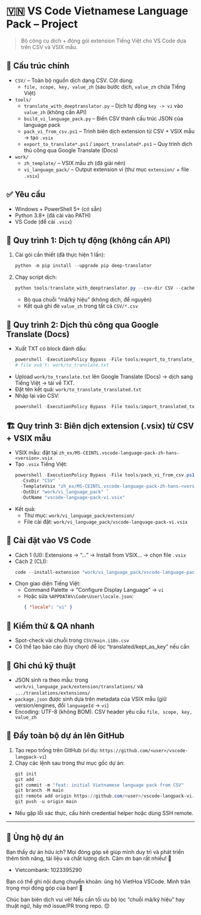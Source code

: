 # 🇻🇳 VS Code Vietnamese Language Pack – Project

> Bộ công cụ dịch + đóng gói extension Tiếng Việt cho VS Code dựa trên CSV và VSIX mẫu.

## 📂 Cấu trúc chính
- `CSV/` – Toàn bộ nguồn dịch dạng CSV. Cột dùng:
  - `file, scope, key, value_zh` (sau bước dịch, `value_zh` chứa Tiếng Việt)
- `tools/`
  - `translate_with_deeptranslator.py` – Dịch tự động `key -> vi` vào `value_zh` (không cần API)
  - `build_vi_language_pack.py` – Biến CSV thành cấu trúc JSON của language pack
  - `pack_vi_from_csv.ps1` – Trình biên dịch extension từ CSV + VSIX mẫu → tạo `.vsix`
  - `export_to_translate*.ps1` / `import_translated*.ps1` – Quy trình dịch thủ công qua Google Translate (Docs)
- `work/`
  - `zh_template/` – VSIX mẫu zh (đã giải nén)
  - `vi_language_pack/` – Output extension vi (thư mục `extension/` + file `.vsix`)

## ✅ Yêu cầu
- Windows + PowerShell 5+ (có sẵn)
- Python 3.8+ (đã cài vào PATH)
- VS Code (để cài `.vsix`)

## 🚀 Quy trình 1: Dịch tự động (không cần API)
1) Cài gói cần thiết (đã thực hiện 1 lần):
   ```powershell
   python -m pip install --upgrade pip deep-translator
   ```
2) Chạy script dịch:
   ```powershell
   python tools/translate_with_deeptranslator.py --csv-dir CSV --cache work/cache_translations.json
   ```
   - Bỏ qua chuỗi “mã/ký hiệu” (không dịch, để nguyên)
   - Kết quả ghi đè `value_zh` trong tất cả `CSV/*.csv`

## 🧭 Quy trình 2: Dịch thủ công qua Google Translate (Docs)
- Xuất TXT có block đánh dấu:
  ```powershell
  powershell -ExecutionPolicy Bypass -File tools/export_to_translate_txt.ps1
  # file xuất: work/to_translate.txt
  ```
- Upload `work/to_translate.txt` lên Google Translate (Docs) → dịch sang Tiếng Việt → tải về TXT.
- Đặt tên kết quả: `work/to_translate_translated.txt`
- Nhập lại vào CSV:
  ```powershell
  powershell -ExecutionPolicy Bypass -File tools/import_translated_txt.ps1 -CsvDir CSV -InFile work/to_translate_translated.txt
  ```

## 🏗️ Quy trình 3: Biên dịch extension (.vsix) từ CSV + VSIX mẫu
- VSIX mẫu: đặt tại `zh_ex/MS-CEINTL.vscode-language-pack-zh-hans-<version>.vsix`
- Tạo `.vsix` Tiếng Việt:
  ```powershell
  powershell -ExecutionPolicy Bypass -File tools/pack_vi_from_csv.ps1 `
    -CsvDir "CSV" `
    -TemplateVsix "zh_ex/MS-CEINTL.vscode-language-pack-zh-hans-<version>.vsix" `
    -OutDir "work/vi_language_pack" `
    -OutName "vscode-language-pack-vi.vsix"
  ```
- Kết quả:
  - Thư mục: `work/vi_language_pack/extension/`
  - File cài đặt: `work/vi_language_pack/vscode-language-pack-vi.vsix`

## 💾 Cài đặt vào VS Code
- Cách 1 (UI): Extensions → “…” → Install from VSIX… → chọn file `.vsix`
- Cách 2 (CLI):
  ```powershell
  code --install-extension "work/vi_language_pack/vscode-language-pack-vi.vsix" --force
  ```
- Chọn giao diện Tiếng Việt:
  - Command Palette → “Configure Display Language” → `vi`
  - Hoặc sửa `%APPDATA%\Code\User\locale.json`:
    ```json
    { "locale": "vi" }
    ```

## 🔎 Kiểm thử & QA nhanh
- Spot-check vài chuỗi trong `CSV/main.i18n.csv`
- Có thể tạo báo cáo (tùy chọn) để lọc “translated/kept_as_key” nếu cần

## 🧩 Ghi chú kỹ thuật
- JSON sinh ra theo mẫu: trong `work/vi_language_pack/extension/translations/` và `.../translations/extensions/`
- `package.json` được sinh dựa trên metadata của VSIX mẫu (giữ version/engines, đổi `languageId` → `vi`)
- Encoding: UTF-8 (không BOM). CSV header yêu cầu `file, scope, key, value_zh`

## 🐙 Đẩy toàn bộ dự án lên GitHub
1) Tạo repo trống trên GitHub (ví dụ: `https://github.com/<user>/vscode-langpack-vi`)
2) Chạy các lệnh sau trong thư mục gốc dự án:
   ```powershell
   git init
   git add .
   git commit -m "feat: initial Vietnamese language pack from CSV"
   git branch -M main
   git remote add origin https://github.com/<user>/vscode-langpack-vi.git
   git push -u origin main
   ```
- Nếu gặp lỗi xác thực, cấu hình credential helper hoặc dùng SSH remote.

---

## 💖 Ủng hộ dự án
Bạn thấy dự án hữu ích? Mọi đóng góp sẽ giúp mình duy trì và phát triển thêm tính năng, tài liệu và chất lượng dịch. Cảm ơn bạn rất nhiều! 🙌

- Vietcombank: 1023395290

Bạn có thể ghi nội dung chuyển khoản: ủng hộ VietHoa VSCode. Mình trân trọng mọi đóng góp của bạn! 💙

Chúc bạn biên dịch vui vẻ! Nếu cần tối ưu bộ lọc “chuỗi mã/ký hiệu” hay thuật ngữ, hãy mở issue/PR trong repo. 😊
